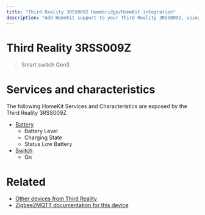 ```yaml
---
title: "Third Reality 3RSS009Z Homebridge/HomeKit integration"
description: "Add HomeKit support to your Third Reality 3RSS009Z, using Homebridge, Zigbee2MQTT and homebridge-z2m."
---
```

<!---
This file has been GENERATED using src/docgen/docgen.ts
DO NOT EDIT THIS FILE MANUALLY!
-->
# Third Reality 3RSS009Z
> Smart switch Gen3


# Services and characteristics
The following HomeKit Services and Characteristics are exposed by
the Third Reality 3RSS009Z

* [Battery](../../battery.md)
  * Battery Level
  * Charging State
  * Status Low Battery
* [Switch](../../switch.md)
  * On


# Related
* [Other devices from Third Reality](../index.md#third_reality)
* [Zigbee2MQTT documentation for this device](https://www.zigbee2mqtt.io/devices/3RSS009Z.html)